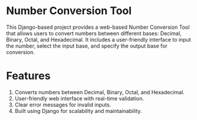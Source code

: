 # Number Conversion Tool
This Django-based project provides a web-based Number Conversion Tool that allows users to convert numbers between different bases: Decimal, Binary, Octal, and Hexadecimal. It includes a user-friendly interface to input the number, select the input base, and specify the output base for conversion.

# Features
1. Converts numbers between Decimal, Binary, Octal, and Hexadecimal.
2. User-friendly web interface with real-time validation.
3. Clear error messages for invalid inputs.
4. Built using Django for scalability and maintainability.
